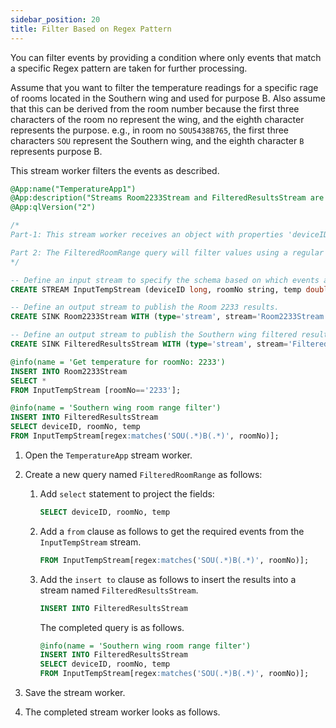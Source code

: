 ```yaml
---
sidebar_position: 20
title: Filter Based on Regex Pattern
---
```


You can filter events by providing a condition where only events that match a specific Regex pattern are taken for further processing.

Assume that you want to filter the temperature readings for a specific rage of rooms located in the Southern wing and used for purpose B. Also assume that this can be derived from the room number because the first three characters of the room no represent the wing, and the eighth character represents the purpose. e.g., in room no `SOU5438B765`, the first three characters `SOU` represent the Southern wing, and the eighth character `B` represents purpose B.

This stream worker filters the events as described.

```sql
@App:name("TemperatureApp1")
@App:description("Streams Room2233Stream and FilteredResultsStream are waiting for results from queries 'Get temperature for roomNo: 2233' and 'Southern wing room range filter'")
@App:qlVersion("2")

/*
Part-1: This stream worker receives an object with properties 'deviceID', 'roomNo', and 'temp' in InputTempStream. If the roomNo is '2233', the query will send the object to Room2233Stream 

Part 2: The FilteredRoomRange query will filter values using a regular expression. In this case, any roomNo starting with 'SOU' with some random characters plus a 'B' plus some random character will match the pattern, and the object that matches that expression will be sent to 'FilteredResultsStream'
*/

-- Define an input stream to specify the schema based on which events are selected.
CREATE STREAM InputTempStream (deviceID long, roomNo string, temp double);

-- Define an output stream to publish the Room 2233 results.
CREATE SINK Room2233Stream WITH (type='stream', stream='Room2233Stream', map.type='json') (deviceID long, roomNo string, temp double);

-- Define an output stream to publish the Southern wing filtered results.
CREATE SINK FilteredResultsStream WITH (type='stream', stream='FilteredResultsStream', map.type='json') (deviceID long, roomNo string, temp double);

@info(name = 'Get temperature for roomNo: 2233')
INSERT INTO Room2233Stream
SELECT *
FROM InputTempStream [roomNo=='2233'];

@info(name = 'Southern wing room range filter')
INSERT INTO FilteredResultsStream
SELECT deviceID, roomNo, temp
FROM InputTempStream[regex:matches('SOU(.*)B(.*)', roomNo)];
```


    
1. Open the `TemperatureApp` stream worker.
2. Create a new query named `FilteredRoomRange` as follows:

    1. Add `select` statement to project the fields:

        ```sql
        SELECT deviceID, roomNo, temp
        ```
    
    2. Add a `from` clause as follows to get the required events from the `InputTempStream` stream.

        ```sql
        FROM InputTempStream[regex:matches('SOU(.*)B(.*)', roomNo)];
        ```

    3. Add the `insert to` clause as follows to insert the results into a stream named `FilteredResultsStream`.

        ```sql
        INSERT INTO FilteredResultsStream
        ```

        The completed query is as follows.

        ```sql
        @info(name = 'Southern wing room range filter')
        INSERT INTO FilteredResultsStream
        SELECT deviceID, roomNo, temp
        FROM InputTempStream[regex:matches('SOU(.*)B(.*)', roomNo)];
        ```

3. Save the stream worker.

4. The completed stream worker looks as follows.


